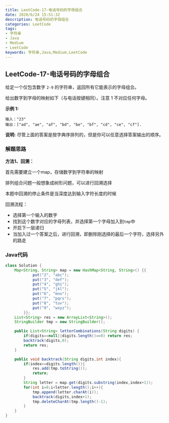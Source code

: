 ```yaml
---
title: LeetCode-17-电话号码的字母组合
date: 2020/6/24 15:51:32
description: 电话号码的字母组合
categories: LeetCode
tags: 
- 字符串
- Java
- Medium
- LeetCode
keywords: 字符串,Java,Medium,LeetCode
---
```


## LeetCode-17-电话号码的字母组合

给定一个仅包含数字 `2-9` 的字符串，返回所有它能表示的字母组合。

给出数字到字母的映射如下（与电话按键相同）。注意 1 不对应任何字母。

 <!--more-->

**示例 1:**

```
输入："23"
输出：["ad", "ae", "af", "bd", "be", "bf", "cd", "ce", "cf"].
```

**说明:**
尽管上面的答案是按字典序排列的，但是你可以任意选择答案输出的顺序。

### 解题思路

**方法1、回溯：**

首先需要建立一个map，存储数字到字符串的映射

排列组合问题一般想象成树形问题，可以进行回溯选择

本题中回溯的停止条件是当深度达到输入字符长度的时候

回溯流程：

- 选择第一个输入的数字
- 找到这个数字对应的字母列表，并选择第一个字母加入到`tmp`中
- 开启下一层递归
- 当加入过一个答案之后，进行回溯，即删除刚选择的最后一个字符，选择另外的路走

### Java代码

```java
class Solution {
    Map<String, String> map = new HashMap<String, String>() {{
            put("2", "abc");
            put("3", "def");
            put("4", "ghi");
            put("5", "jkl");
            put("6", "mno");
            put("7", "pqrs");
            put("8", "tuv");
            put("9", "wxyz");
        }};
    List<String> res = new ArrayList<String>();
    StringBuilder tmp = new StringBuilder();

    public List<String> letterCombinations(String digits) {
        if(digits==null||digits.length()==0) return res;
        backtrack(digits,0);
        return res;
    }

    public void backtrack(String digits,int index){
        if(index>=digits.length()){
            res.add(tmp.toString());
            return;
        }
        String letter = map.get(digits.substring(index,index+1));
        for(int i=0;i<letter.length();i++){
            tmp.append(letter.charAt(i));
            backtrack(digits,index+1);
            tmp.deleteCharAt(tmp.length()-1);
        }
    }
}
```

